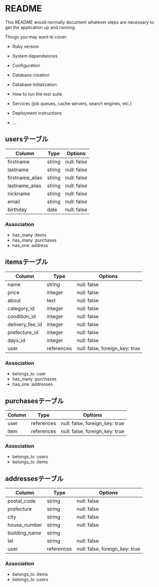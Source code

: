 # README

This README would normally document whatever steps are necessary to get the
application up and running.

Things you may want to cover:

* Ruby version

* System dependencies

* Configuration

* Database creation

* Database initialization

* How to run the test suite

* Services (job queues, cache servers, search engines, etc.)

* Deployment instructions

* ...



## usersテーブル
| Column | Type | Options |
| ------ | ---- | ------- |
|firstname|string|null: false|
|lastname|string|null: false|
|firstname_alias|string|null: false|
|lastname_alias|string|null: false|
|nickname|string|null: false|
|email|string|null: false|
|birthday|date|null: false|
### Association
- has_many :items
- has_many :purchases
- has_one :address


## itemsテーブル
| Column | Type | Options |
| ------ | ---- | ------- |
|name|string|null: false|
|price|integer|null: false|
|about|text|null: false|
|category_id|integer|null: false|
|condition_id|integer|null: false|
|delivery_fee_id|integer|null: false|
|prefecture_id|integer|null: false|
|days_id|integer|null: false|
|user|references|null: false, foreign_key: true|
### Association
- belongs_to :user
- has_many :purchases
- has_one  :addresses

## purchasesテーブル
| Column | Type | Options |
| ------ | ---- | ------- |
|user|references|null: false, foreign_key: true|
|item|references|null: false, foreign_key: true|
### Association
- belongs_to :users
- belongs_to :items


## addressesテーブル
| Column | Type | Options |
| ------ | ---- | ------- |
|postal_code|string|null: false|
|prefecture|string|null: false|
|city|string|null: false|
|house_number|string|null: false|
|building_name|string|
|tel|string|null: false|
|user|references|null: false, foreign_key: true|
### Association
- belongs_to :items
- belongs_to :users



